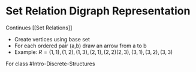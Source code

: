 # Set Relation Digraph Representation
Continues [[Set Relations]]
- Create vertices using base set
- For each ordered pair (a,b) draw an arrow from a to b
- Example: $R = {(1,1),(1,2),(1,3),(2,1),(2,2)(2,3),(3,1),(3,2),(3,3)}$

For class #Intro-Discrete-Structures 